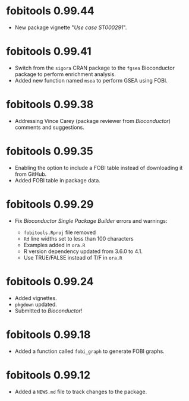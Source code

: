 # fobitools 0.99.44

* New package vignette "_Use case ST000291_".

# fobitools 0.99.41

* Switch from the `sigora` CRAN package to the `fgsea` Bioconductor package to perform enrichment analysis.
* Added new function named `msea` to perform GSEA using FOBI.

# fobitools 0.99.38

* Addressing Vince Carey (package reviewer from _Bioconductor_) comments and suggestions.

# fobitools 0.99.35

* Enabling the option to include a FOBI table instead of downloading it from GitHub.
* Added FOBI table in package data.

# fobitools 0.99.29

* Fix _Bioconductor Single Package Builder_ errors and warnings:

  - `fobitools.Rproj` file removed
  - `Rd` line widths set to less than 100 characters
  - Examples added in `ora.R`
  - R version dependency updated from 3.6.0 to 4.1.
  - Use TRUE/FALSE instead of T/F in `ora.R`

# fobitools 0.99.24

* Added vignettes.
* `pkgdown` updated.
* Submitted to _Bioconductor_!

# fobitools 0.99.18

* Added a function called `fobi_graph` to generate FOBI graphs.

# fobitools 0.99.12

* Added a `NEWS.md` file to track changes to the package.
